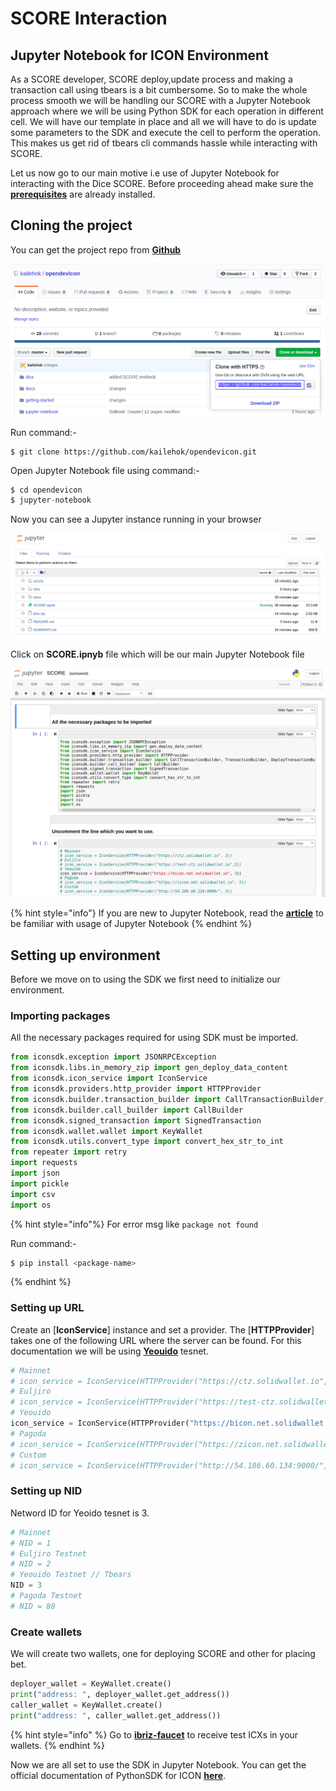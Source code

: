 # SCORE Interaction

## Jupyter Notebook for ICON Environment
As a SCORE developer, SCORE deploy,update process and making a transaction call using tbears is a bit cumbersome. So to make the whole process smooth we will be handling our SCORE with a Jupyter Notebook approach where we will be using Python SDK for each operation in different cell. We will have our template in place and all we will have to do is update some parameters to the SDK and execute the cell to perform the operation. This makes us get rid of tbears cli commands hassle while interacting with SCORE.



Let us now go to our main motive i.e use of Jupyter Notebook for interacting with the Dice SCORE. Before proceeding ahead make sure the [**prerequisites**](prerequisites.md) are already installed.

## Cloning the project 

You can get the project repo from [**Github**](https://github.com/kailehok/opendevicon)

![](../assets/github.png)

Run command:-
```p![](../assets/github.png)y
$ git clone https://github.com/kailehok/opendevicon.git
```
Open Jupyter Notebook file using command:-
```py
$ cd opendevicon
$ jupyter-notebook
```
Now you can see a Jupyter instance running in your browser

![](../assets/check.png)

Click on **SCORE.ipnyb** file which will be our main Jupyter Notebook file

![](../assets/check2.png)

{% hint style="info"}
If you are new to Jupyter Notebook, read the [**article**](https://www.codecademy.com/articles/how-to-use-jupyter-notebooks) to be familiar with usage of Jupyter Notebook
{% endhint %}

## Setting up environment
Before we move on to using the SDK we first need to initialize our environment.
### Importing packages
All the necessary packages required for using SDK must be imported.
```py
from iconsdk.exception import JSONRPCException
from iconsdk.libs.in_memory_zip import gen_deploy_data_content
from iconsdk.icon_service import IconService
from iconsdk.providers.http_provider import HTTPProvider
from iconsdk.builder.transaction_builder import CallTransactionBuilder, TransactionBuilder, DeployTransactionBuilder
from iconsdk.builder.call_builder import CallBuilder
from iconsdk.signed_transaction import SignedTransaction
from iconsdk.wallet.wallet import KeyWallet
from iconsdk.utils.convert_type import convert_hex_str_to_int
from repeater import retry
import requests
import json
import pickle
import csv
import os
```
{% hint style="info"%}
For error msg like `package not found`

Run command:-
```py
$ pip install <package-name>
```
{% endhint %}

### Setting up URL
Create an [**IconService**] instance and set a provider. The [**HTTPProvider**] takes one of the following URL where the server can be found. For this documentation we will be using [**Yeouido**](https://bicon.tracker.solidwallet.io/) tesnet. 
```py
# Mainnet
# icon_service = IconService(HTTPProvider("https://ctz.solidwallet.io", 3))
# Euljiro
# icon_service = IconService(HTTPProvider("https://test-ctz.solidwallet.io",3))
# Yeouido
icon_service = IconService(HTTPProvider("https://bicon.net.solidwallet.io", 3))
# Pagoda
# icon_service = IconService(HTTPProvider("https://zicon.net.solidwallet.io", 3))
# Custom
# icon_service = IconService(HTTPProvider("http://54.186.60.134:9000/", 3))
```
### Setting up NID
Netword ID for Yeoido tesnet is 3.
```py
# Mainnet
# NID = 1
# Euljiro Testnet
# NID = 2
# Yeouido Testnet // Tbears
NID = 3
# Pagoda Testnet
# NID = 80
```

### Create wallets
We will create two wallets, one for deploying SCORE and other for placing bet.
```py
deployer_wallet = KeyWallet.create() 
print("address: ", deployer_wallet.get_address())
caller_wallet = KeyWallet.create() 
print("address: ", caller_wallet.get_address())
```

{% hint style="info" %}
Go to [**ibriz-faucet**](https://icon-faucet.ibriz.ai/) to receive test ICXs in your wallets.
{% endhint %}





Now we are all set to use the SDK in Jupyter Notebook. You can get the official documentation of PythonSDK for ICON [**here**](https://www.icondev.io/docs/python-sdk). 





